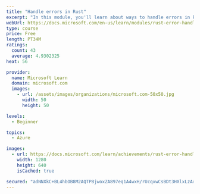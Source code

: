 ```yaml
---
title: "Handle errors in Rust"
excerpt: "In this module, you'll learn about ways to handle errors in Rust."
webUrl: https://docs.microsoft.com/en-us/learn/modules/rust-error-handling/
type: course
price: Free
length: PT34M
ratings:
  count: 43
  average: 4.9302325
heat: 56

provider:
  name: Microsoft Learn
  domain: microsoft.com
  images:
    - url: /assets/images/organizations/microsoft.com-50x50.jpg
      width: 50
      height: 50

levels:
  - Beginner

topics:
  - Azure

images:
  - url: https://docs.microsoft.com/learn/achievements/rust-error-handling-social.png
    width: 1280
    height: 640
    isCached: true

secured: "adNNXkC+BL4hbOB8M2AQTP8jwoxZA897eq1A4wxH/rUcqxwCsBDt3HXlxLzArbn8kY+76UkQyPAFwC+HxWClbHFvFmDVX7p0yoNsU7NjfwWRbCYdbQb1atIVfQvLhWN63sNgHtlDF4qpXN+O2/mzGqV76ETgkD6VonUpN3wWH8jxw+rh6K0TNtQ/Kc2hzzyxU8o7ApyR21vwfQfLSnsvQZzlfk+rZQ2TW19JD7rOO+z38pWkFX0CzvN9TBHFBOcYjYgYnfSPiRZl4JjFrJiIN26p43M6Ol9SfatDTTF0JqncVeoyhMbjvuGHkhRA4BdsB+JTTAByRz9z5WIYklls0RDHcmQ8cjMGSY4/vrTni305k618vgaS1cZkKATRSY71yPQyz0lOG1+lzPGMktLSdbcaRdXbRybbFAbVJfE/p74=;8C5ZWXJoLWtofxQv7iWWyg=="
---
```


